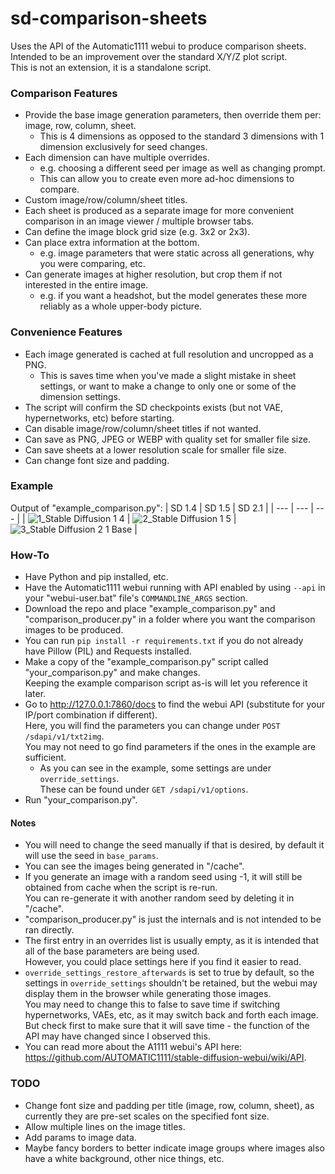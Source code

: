 # sd-comparison-sheets
Uses the API of the Automatic1111 webui to produce comparison sheets.  
Intended to be an improvement over the standard X/Y/Z plot script.  
This is not an extension, it is a standalone script.

### Comparison Features
* Provide the base image generation parameters, then override them per: image, row, column, sheet.
  * This is 4 dimensions as opposed to the standard 3 dimensions with 1 dimension exclusively for seed changes.
* Each dimension can have multiple overrides.
  * e.g. choosing a different seed per image as well as changing prompt.
  * This can allow you to create even more ad-hoc dimensions to compare.
* Custom image/row/column/sheet titles.
* Each sheet is produced as a separate image for more convenient comparison in an image viewer / multiple browser tabs.
* Can define the image block grid size (e.g. 3x2 or 2x3).
* Can place extra information at the bottom.
  * e.g. image parameters that were static across all generations, why you were comparing, etc.
* Can generate images at higher resolution, but crop them if not interested in the entire image.
  * e.g. if you want a headshot, but the model generates these more reliably as a whole upper-body picture.
  
### Convenience Features
* Each image generated is cached at full resolution and uncropped as a PNG.
  * This is saves time when you've made a slight mistake in sheet settings, or want to make a change to only one or some of the dimension settings.
* The script will confirm the SD checkpoints exists (but not VAE, hypernetworks, etc) before starting. 
* Can disable image/row/column/sheet titles if not wanted.
* Can save as PNG, JPEG or WEBP with quality set for smaller file size.
* Can save sheets at a lower resolution scale for smaller file size.
* Can change font size and padding.

### Example
Output of "example_comparison.py":
| SD 1.4 | SD 1.5 | SD 2.1 |
| --- | --- | --- |
| ![1_Stable Diffusion 1 4](https://github.com/toomanydev/sd-comparison-sheets/assets/69650390/f276c841-9a17-44aa-b55d-d0bfefa74186) | ![2_Stable Diffusion 1 5](https://github.com/toomanydev/sd-comparison-sheets/assets/69650390/848b7302-fe74-4cfd-8e46-c4798cf2bc06) | ![3_Stable Diffusion 2 1 Base](https://github.com/toomanydev/sd-comparison-sheets/assets/69650390/8d3f5628-be78-4fe9-8163-36b35bf5896d) |

### How-To
* Have Python and pip installed, etc.
* Have the Automatic1111 webui running with API enabled by using `--api` in your "webui-user.bat" file's `COMMANDLINE_ARGS` section.
* Download the repo and place "example_comparison.py" and "comparison_producer.py" in a folder where you want the comparison images to be produced.
* You can run `pip install -r requirements.txt` if you do not already have Pillow (PIL) and Requests installed.
* Make a copy of the "example_comparison.py" script called "your_comparison.py" and make changes.  
  Keeping the example comparison script as-is will let you reference it later.
* Go to http://127.0.0.1:7860/docs to find the webui API (substitute for your IP/port combination if different).  
  Here, you will find the parameters you can change under `POST /sdapi/v1/txt2img`.  
  You may not need to go find parameters if the ones in the example are sufficient.
  * As you can see in the example, some settings are under `override_settings`.  
    These can be found under `GET /sdapi/v1/options`.
* Run "your_comparison.py".

#### Notes
* You will need to change the seed manually if that is desired, by default it will use the seed in `base_params`.
* You can see the images being generated in "/cache".
* If you generate an image with a random seed using -1, it will still be obtained from cache when the script is re-run.  
  You can re-generate it with another random seed by deleting it in "/cache".
* "comparison_producer.py" is just the internals and is not intended to be ran directly.
* The first entry in an overrides list is usually empty, as it is intended that all of the base parameters are being used.  
  However, you could place settings here if you find it easier to read.
* `override_settings_restore_afterwards` is set to true by default, so the settings in `override_settings` shouldn't be retained, but the webui may display them in the browser while generating those images.  
  You may need to change this to false to save time if switching hypernetworks, VAEs, etc, as it may switch back and forth each image. But check first to make sure that it will save time - the function of the API may have changed since I observed this.
* You can read more about the A1111 webui's API here: https://github.com/AUTOMATIC1111/stable-diffusion-webui/wiki/API.

### TODO
* Change font size and padding per title (image, row, column, sheet), as currently they are pre-set scales on the specified font size.
* Allow multiple lines on the image titles.
* Add params to image data. 
* Maybe fancy borders to better indicate image groups where images also have a white background, other nice things, etc.
